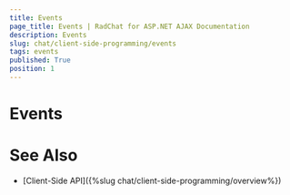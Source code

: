 ```yaml
---
title: Events
page_title: Events | RadChat for ASP.NET AJAX Documentation
description: Events
slug: chat/client-side-programming/events
tags: events
published: True
position: 1
---
```


# Events




# See Also

 * [Client-Side API]({%slug chat/client-side-programming/overview%})

